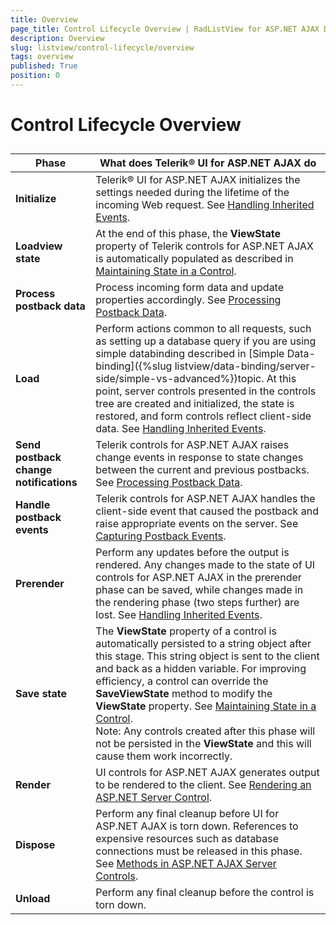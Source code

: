 ```yaml
---
title: Overview
page_title: Control Lifecycle Overview | RadListView for ASP.NET AJAX Documentation
description: Overview
slug: listview/control-lifecycle/overview
tags: overview
published: True
position: 0
---
```


# Control Lifecycle Overview



## 


| Phase | What does Telerik® UI for ASP.NET AJAX do |
| ------ | ------ |
| **Initialize** |Telerik® UI for ASP.NET AJAX initializes the settings needed during the lifetime of the incoming Web request. See [Handling Inherited Events](http://msdn.microsoft.com/en-us/library/aa720048).|
| **Loadview state** |At the end of this phase, the **ViewState** property of Telerik controls for ASP.NET AJAX is automatically populated as described in [Maintaining State in a Control](http://msdn.microsoft.com/en-us/library/aa720269).|
| **Process postback data** |Process incoming form data and update properties accordingly. See [Processing Postback Data](http://msdn.microsoft.com/en-us/library/aa719775.aspx).|
| **Load** |Perform actions common to all requests, such as setting up a database query if you are using simple databinding described in [Simple Data-binding]({%slug listview/data-binding/server-side/simple-vs-advanced%})topic. At this point, server controls presented in the controls tree are created and initialized, the state is restored, and form controls reflect client-side data. See [Handling Inherited Events](http://msdn.microsoft.com/en-us/library/aa720048).|
| **Send postback change notifications** |Telerik controls for ASP.NET AJAX raises change events in response to state changes between the current and previous postbacks. See [Processing Postback Data](http://msdn.microsoft.com/en-us/library/aa720471).|
| **Handle postback events** |Telerik controls for ASP.NET AJAX handles the client-side event that caused the postback and raise appropriate events on the server. See [Capturing Postback Events](http://msdn.microsoft.com/en-us/library/aa720472).|
| **Prerender** |Perform any updates before the output is rendered. Any changes made to the state of UI controls for ASP.NET AJAX in the prerender phase can be saved, while changes made in the rendering phase (two steps further) are lost. See [Handling Inherited Events](http://msdn.microsoft.com/en-us/library/aa720048).|
| **Save state** |The **ViewState** property of a control is automatically persisted to a string object after this stage. This string object is sent to the client and back as a hidden variable. For improving efficiency, a control can override the **SaveViewState** method to modify the **ViewState** property. See [Maintaining State in a Control](http://msdn.microsoft.com/en-us/library/aa720269).<br/>Note: Any controls created after this phase will not be persisted in the **ViewState** and this will cause them work incorrectly.|
| **Render** |UI controls for ASP.NET AJAX generates output to be rendered to the client. See [Rendering an ASP.NET Server Control](http://msdn.microsoft.com/en-us/library/aa338806).|
| **Dispose** |Perform any final cleanup before UI for ASP.NET AJAX is torn down. References to expensive resources such as database connections must be released in this phase. See [Methods in ASP.NET AJAX Server Controls](http://msdn.microsoft.com/en-us/library/aa720294).|
| **Unload** |Perform any final cleanup before the control is torn down.|
